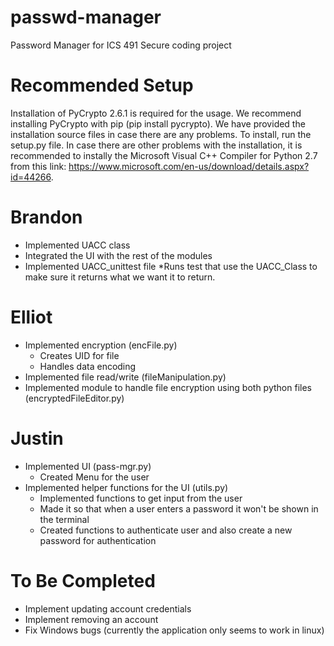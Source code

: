 # passwd-manager
Password Manager for ICS 491 Secure coding project

# Recommended Setup
Installation of PyCrypto 2.6.1 is required for the usage. We recommend installing PyCrypto with pip (pip install pycrypto). We have provided the installation source files in case there are any problems. To install, run the setup.py file. In case there are other problems with the installation, it is recommended to instally the Microsoft Visual C++ Compiler for Python 2.7 from this link: https://www.microsoft.com/en-us/download/details.aspx?id=44266.


# Brandon
* Implemented UACC class
* Integrated the UI with the rest of the modules
* Implemented UACC_unittest file
    *Runs test that use the UACC_Class to make sure it returns what we want it to return.  

# Elliot
* Implemented encryption (encFile.py)
    * Creates UID for file
    * Handles data encoding
* Implemented file read/write (fileManipulation.py)
* Implemented module to handle file encryption using both python files (encryptedFileEditor.py)

# Justin 
* Implemented UI (pass-mgr.py)
    * Created Menu for the user
* Implemented helper functions for the UI (utils.py)
    * Implemented functions to get input from the user
    * Made it so that when a user enters a password it won't be shown in the terminal
    * Created functions to authenticate user and also create a new password for authentication
    
# To Be Completed
* Implement updating account credentials
* Implement removing an account
* Fix Windows bugs (currently the application only seems to work in linux)
